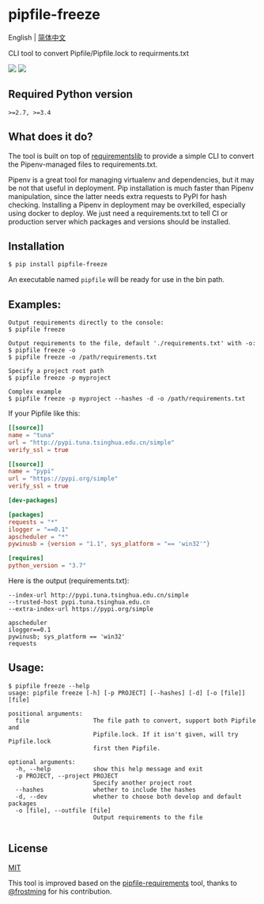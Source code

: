 # pipfile-freeze
English | [简体中文](./README-zh.md)

CLI tool to convert Pipfile/Pipfile.lock to requirments.txt

[![](https://img.shields.io/pypi/v/pipfile-freeze.svg)](https://pypi.org/project/pipfile-freeze)
[![](https://img.shields.io/pypi/pyversions/pipfile-freeze.svg)](https://pypi.org/project/pipfile-freeze)

## Required Python version

`>=2.7, >=3.4`

## What does it do?

The tool is built on top of [requirementslib][1] to provide a simple CLI to
convert the Pipenv-managed files to requirements.txt.

Pipenv is a great tool for managing virtualenv and dependencies, but it may be not that useful in deployment.
Pip installation is much faster than Pipenv manipulation, since the latter needs extra requests to PyPI for hash checking.
Installing a Pipenv in deployment may be overkilled, especially using docker to deploy. We just need a requirements.txt to tell CI or production server
which packages and versions should be installed.


## Installation

```bash
$ pip install pipfile-freeze
```

An executable named `pipfile` will be ready for use in the bin path.


## Examples:
```
Output requirements directly to the console:
$ pipfile freeze

Output requirements to the file, default './requirements.txt' with -o:
$ pipfile freeze -o
$ pipfile freeze -o /path/requirements.txt

Specify a project root path
$ pipfile freeze -p myproject

Complex example
$ pipfile freeze -p myproject --hashes -d -o /path/requirements.txt
```

If your Pipfile like this:
```toml
[[source]]
name = "tuna"
url = "http://pypi.tuna.tsinghua.edu.cn/simple"
verify_ssl = true

[[source]]
name = "pypi"
url = "https://pypi.org/simple"
verify_ssl = true

[dev-packages]

[packages]
requests = "*"
ilogger = "==0.1"
apscheduler = "*"
pywinusb = {version = "1.1", sys_platform = "== 'win32'"}

[requires]
python_version = "3.7"
```

Here is the output (requirements.txt):

```
--index-url http://pypi.tuna.tsinghua.edu.cn/simple
--trusted-host pypi.tuna.tsinghua.edu.cn
--extra-index-url https://pypi.org/simple

apscheduler
ilogger==0.1
pywinusb; sys_platform == 'win32'
requests
```

## Usage:

```
$ pipfile freeze --help
usage: pipfile freeze [-h] [-p PROJECT] [--hashes] [-d] [-o [file]] [file]

positional arguments:
  file                  The file path to convert, support both Pipfile and
                        Pipfile.lock. If it isn't given, will try Pipfile.lock
                        first then Pipfile.

optional arguments:
  -h, --help            show this help message and exit
  -p PROJECT, --project PROJECT
                        Specify another project root
  --hashes              whether to include the hashes
  -d, --dev             whether to choose both develop and default packages
  -o [file], --outfile [file]
                        Output requirements to the file
                        
```

## License

[MIT](/LICENSE)

This tool is improved based on the [pipfile-requirements][2] tool, thanks to [@frostming][2] for his contribution.

[1]: https://github.com/sarugaku/requirementslib
[2]: https://github.com/frostming/pipfile-requirements
